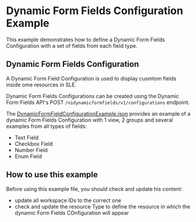 # Dynamic Form Fields Configuration Example

This example demonstrates how to define a Dynamic Form Fields Configuration 
with a set of fields from each field type.

## Dynamic Form Fields Configuration

A Dynamic Form Field Configuration is used to display cusmtom fields inside 
ome resources in SLE. 

Dynamic Form Fields Configurations can be created using the Dynamic Form 
Fields API's POST `/nidynamicformfields/v1/configurations` endpoint. 

The [DynamicFormFieldConfigurationExample.json](DynamicFormFieldConfigurationExample.json) 
provides an example of a dynamic Form Fields Configuration with 1 view,
2 groups and several examples from all types of fields:

  - Text Field
  - Checkbox Field
  - Number Field
  - Enum Field

## How to use this example

Before using this example file, you should check and update his content:

  - update all workspace IDs to the correct one
  - check and update the resource Type to define the resource in which the
    dynamic Form Fields COnfiguration will appear
